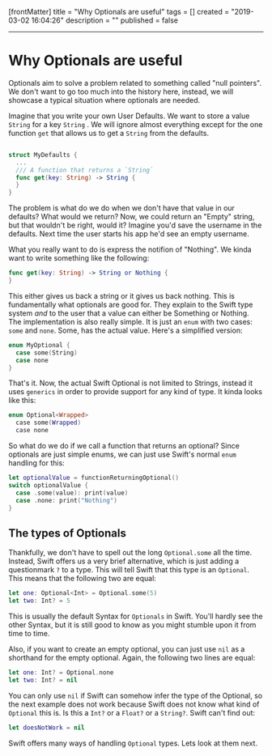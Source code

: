 [frontMatter]
title = "Why Optionals are useful"
tags = []
created = "2019-03-02 16:04:26"
description = ""
published = false

---

# Why Optionals are useful

Optionals aim to solve a problem related to something called "null pointers". We don't want to go too much into the history here, instead, we will showcase a typical situation where optionals are needed.

Imagine that you write your own User Defaults. We want to store a value `String` for a key `String` . We will ignore almost everything except for the one function `get` that allows us to get a `String` from the defaults.

``` swift

struct MyDefaults {
  ...
  /// A function that returns a `String`
  func get(key: String) -> String {
  }
}

```

The problem is what do we do when we don't have that value in our defaults? What would we return? Now, we could return an "Empty" string, but that wouldn't be right, would it? Imagine you'd save the username in the defaults. Next time the user starts his app he'd see an empty username. 

What you really want to do is express the notifion of "Nothing". We kinda want to write something like the following:

``` swift
func get(key: String) -> String or Nothing {
}

```

This either gives us back a string or it gives us back nothing. This is fundamentally what optionals are good for. They explain to the Swift type system *and* to the user that a value can either be Something or Nothing. The implementation is also really simple. It is just an `enum` with two cases: `some` and `none`. Some, has the actual value. Here's a simplified version:

``` Swift
enum MyOptional {
  case some(String)
  case none
}
```

That's it. Now, the actual Swift Optional is not limited to Strings, instead it uses `generics` in order to provide support for any kind of type. It kinda looks like this:

``` Swift
enum Optional<Wrapped>
  case some(Wrapped)
  case none
```

So what do we do if we call a function that returns an optional? Since optionals are just simple enums, we can just use Swift's normal `enum` handling for this:

``` Swift
let optionalValue = functionReturningOptional()
switch optionalValue {
  case .some(value): print(value)
  case .none: print("Nothing")
}
```

## The types of Optionals

Thankfully, we don't have to spell out the long `Optional.some` all the time. Instead, Swift offers us a very brief alternative, which is just adding a questionmark `?` to a type. This will tell Swift that this type is an `Optional`. This means that the following two are equal:

``` Swift
let one: Optional<Int> = Optional.some(5)
let two: Int? = 5
```

This is usually the default Syntax for `Optionals` in Swift. You'll hardly see the other Syntax, but it is still good to know as you might stumble upon it from time to time.

Also, if you want to create an empty optional, you can just use `nil` as a shorthand for the empty optional. Again, the following two lines are equal:

``` Swift
let one: Int? = Optional.none
let two: Int? = nil
```

You can only use `nil` if Swift can somehow infer the type of the Optional, so the next example does not work because Swift does not know what kind of `Optional` this is. Is this a `Int?` or a `Float?` or a `String?`. Swift can't find out:

``` Swift
let doesNotWork = nil
```

Swift offers many ways of handling `Optional` types. Lets look at them next.
